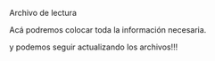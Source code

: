 Archivo de lectura

Acá podremos colocar toda la información necesaria.

y podemos seguir actualizando los archivos!!!